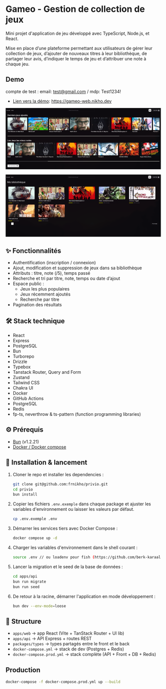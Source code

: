 # Gameo - Gestion de collection de jeux

Mini projet d'application de jeu développé avec TypeScript, Node.js, et React.

Mise en place d’une plateforme permettant aux utilisateurs de gérer leur collection de jeux, d’ajouter de nouveaux titres à leur bibliothèque, de partager leur avis, d’indiquer le temps de jeu et d’attribuer une note à chaque jeu.


## Demo

compte de test : email: test@gmail.com / mdp: Test1234!

- [Lien vers la démo](https://gameo-web.nikho.dev): https://gameo-web.nikho.dev


![img.png](documentation/images/home.png)

![img.png](documentation/images/library.png)

## ✨ Fonctionnalités

- Authentification (inscription / connexion)
- Ajout, modification et suppression de jeux dans sa bibliothèque
- Attributs : titre, note (/5), temps passé
- Recherche et tri par titre, note, temps ou date d’ajout
- Espace public :
    - Jeux les plus populaires
    - Jeux récemment ajoutés
    - Recherche par titre
- Pagination des résultats

## 🛠️ Stack technique

- React
- Express
- PostgreSQL
- Bun
- Turborepo
- Drizzle
- Typebox
- Tanstack Router, Query and Form
- Zustand
- Tailwind CSS
- Chakra UI
- Docker
- GitHub Actions
- PostgreSQL
- Redis
- fp-ts, neverthrow & ts-pattern (function programming libraries)

## ⚙️ Prérequis

- [Bun](https://bun.sh/) (v1.2.21)
- [Docker / Docker compose](https://www.docker.com/) 

## 🚀 Installation & lancement

1. Cloner le repo et installer les dependencies :
    ```bash
    git clone git@github.com:frnikho/privio.git
    cd privio
    bun install
    ```
   
2. Copier les fichiers `.env.exemple` dans chaque package et ajuster les variables d'environnement ou laisser les valeurs par défaut.
    ```bash
    cp .env.exemple .env
    ```

3. Démarrer les services tiers avec Docker Compose :
    ```bash
   docker compose up -d
    ```
   
4. Charger les variables d'environnement dans le shell courant :
    ```bash
    source .env // ou loadenv pour fish (https://github.com/berk-karaal/loadenv.fish)
    ```

5. Lancer la migration et le seed de la base de données :
    ```bash
    cd apps/api
    bun run migrate
    bun run seed
    ```
6. De retour à la racine, démarrer l'application en mode développement :
    ```bash
    bun dev --env-mode=loose
    ```

## 📂 Structure

- `apps/web` → app React (Vite + TanStack Router + UI lib)
- `apps/api` → API Express + routes REST
- `packages/types` → types partagés entre le front et le back
- `docker-compose.yml` → stack de dev (Postgres + Redis)
- `docker-compose.prod.yml` → stack complète (API + Front + DB + Redis)

## Production
```bash
docker-compose -f docker-compose.prod.yml up --build
```